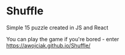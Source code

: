 # Shuffle
Simple 15 puzzle created in JS and React

You can play the game if you're bored - enter https://awojciak.github.io/Shuffle/
